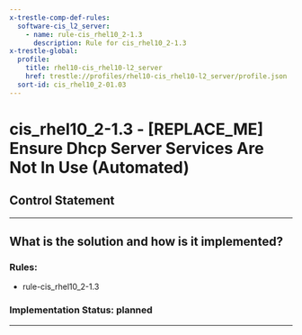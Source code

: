 ```yaml
---
x-trestle-comp-def-rules:
  software-cis_l2_server:
    - name: rule-cis_rhel10_2-1.3
      description: Rule for cis_rhel10_2-1.3
x-trestle-global:
  profile:
    title: rhel10-cis_rhel10-l2_server
    href: trestle://profiles/rhel10-cis_rhel10-l2_server/profile.json
  sort-id: cis_rhel10_2-01.03
---
```


# cis_rhel10_2-1.3 - \[REPLACE_ME\] Ensure Dhcp Server Services Are Not In Use (Automated)

## Control Statement

______________________________________________________________________

## What is the solution and how is it implemented?

<!-- For implementation status enter one of: implemented, partial, planned, alternative, not-applicable -->

<!-- Note that the list of rules under ### Rules: is read-only and changes will not be captured after assembly to JSON -->

<!-- Add control implementation description here for control: cis_rhel10_2-1.3 -->

### Rules:

  - rule-cis_rhel10_2-1.3

### Implementation Status: planned

______________________________________________________________________

